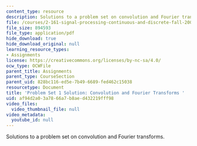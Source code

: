 ```yaml
---
content_type: resource
description: Solutions to a problem set on convolution and Fourier transforms.
file: /courses/2-161-signal-processing-continuous-and-discrete-fall-2008/af94d2a03a7866a7b8aed432219fff98_ps1soln.pdf
file_size: 894593
file_type: application/pdf
hide_download: true
hide_download_original: null
learning_resource_types:
- Assignments
license: https://creativecommons.org/licenses/by-nc-sa/4.0/
ocw_type: OCWFile
parent_title: Assignments
parent_type: CourseSection
parent_uid: 828bc116-ed5e-7b49-6689-fed462c15038
resourcetype: Document
title: 'Problem Set 1 Solution: Convolution and Fourier Transforms '
uid: af94d2a0-3a78-66a7-b8ae-d432219fff98
video_files:
  video_thumbnail_file: null
video_metadata:
  youtube_id: null
---
```

Solutions to a problem set on convolution and Fourier transforms.